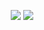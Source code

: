 <p align="center">
  <img src="https://readme-typing-svg.herokuapp.com?color=3f84e4&center=true&lines=cover+me+in+tall+grass"/>
  <img src="https://readme-typing-svg.herokuapp.com?color=3f84e4&center=true&lines=-.-.+---+...-+.+.-.+--+.+..+-.+-+.-+.-..+.-..+--.+.-.+.-+...+..."/>
</p>
